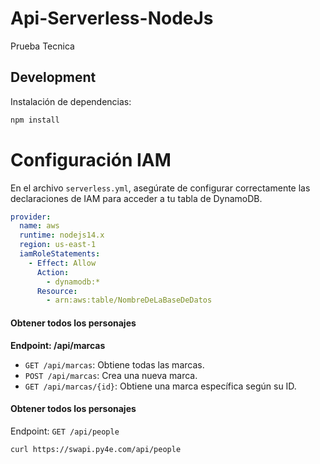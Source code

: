 # Api-Serverless-NodeJs

Prueba Tecnica


## Development

Instalación de dependencias:

```bash
npm install
```

# Configuración IAM

En el archivo `serverless.yml`, asegúrate de configurar correctamente las declaraciones de IAM para acceder a tu tabla de DynamoDB. 

```yaml
provider:
  name: aws
  runtime: nodejs14.x
  region: us-east-1
  iamRoleStatements:
    - Effect: Allow
      Action: 
        - dynamodb:*
      Resource: 
        - arn:aws:table/NombreDeLaBaseDeDatos
```
#### Obtener todos los personajes

**Endpoint: /api/marcas**

- `GET /api/marcas`: Obtiene todas las marcas.
- `POST /api/marcas`: Crea una nueva marca.
- `GET /api/marcas/{id}`: Obtiene una marca específica según su ID.


#### Obtener todos los personajes

Endpoint: `GET /api/people`

```bash
curl https://swapi.py4e.com/api/people



